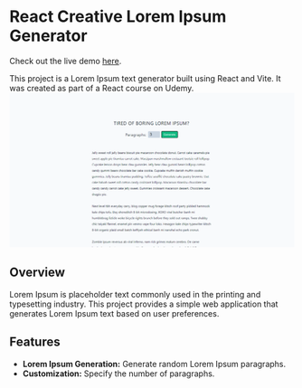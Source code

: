 # React Creative Lorem Ipsum Generator

Check out the live demo [here](https://crative-lorem-ipsum.netlify.app/).

This project is a Lorem Ipsum text generator built using React and Vite. It was created as part of a React course on Udemy.
![Alt text](image.png)

## Overview

Lorem Ipsum is placeholder text commonly used in the printing and typesetting industry. This project provides a simple web application that generates Lorem Ipsum text based on user preferences.

## Features

- **Lorem Ipsum Generation:** Generate random Lorem Ipsum paragraphs.
- **Customization:** Specify the number of paragraphs.
